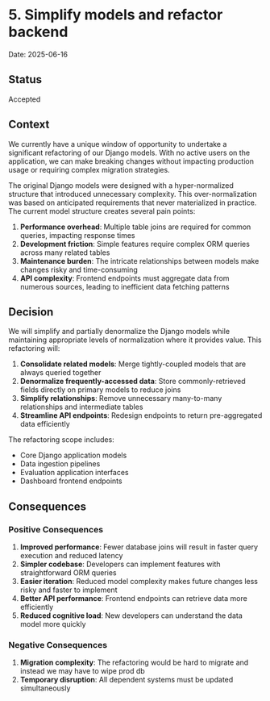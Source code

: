 # 5. Simplify models and refactor backend

Date: 2025-06-16

## Status

Accepted

## Context

We currently have a unique window of opportunity to undertake a significant refactoring of our Django models. With no active users on the application, we can make breaking changes without impacting production usage or requiring complex migration strategies.

The original Django models were designed with a hyper-normalized structure that introduced unnecessary complexity. This over-normalization was based on anticipated requirements that never materialized in practice. The current model structure creates several pain points:

1. **Performance overhead**: Multiple table joins are required for common queries, impacting response times
2. **Development friction**: Simple features require complex ORM queries across many related tables
3. **Maintenance burden**: The intricate relationships between models make changes risky and time-consuming
4. **API complexity**: Frontend endpoints must aggregate data from numerous sources, leading to inefficient data fetching patterns

## Decision

We will simplify and partially denormalize the Django models while maintaining appropriate levels of normalization where it provides value. This refactoring will:

1. **Consolidate related models**: Merge tightly-coupled models that are always queried together
2. **Denormalize frequently-accessed data**: Store commonly-retrieved fields directly on primary models to reduce joins
3. **Simplify relationships**: Remove unnecessary many-to-many relationships and intermediate tables
4. **Streamline API endpoints**: Redesign endpoints to return pre-aggregated data efficiently

The refactoring scope includes:
- Core Django application models
- Data ingestion pipelines
- Evaluation application interfaces
- Dashboard frontend endpoints


## Consequences

### Positive Consequences

1. **Improved performance**: Fewer database joins will result in faster query execution and reduced latency
2. **Simpler codebase**: Developers can implement features with straightforward ORM queries
3. **Easier iteration**: Reduced model complexity makes future changes less risky and faster to implement
4. **Better API performance**: Frontend endpoints can retrieve data more efficiently
5. **Reduced cognitive load**: New developers can understand the data model more quickly

### Negative Consequences

1. **Migration complexity**: The refactoring would be hard to migrate and instead we may have to wipe prod db
2. **Temporary disruption**: All dependent systems must be updated simultaneously
